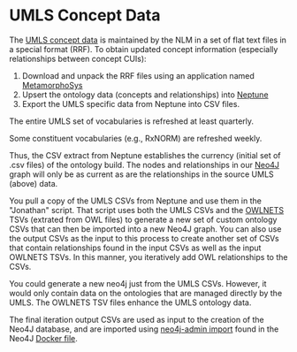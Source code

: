 # UMLS Concept Data

The [UMLS concept data](https://www.nlm.nih.gov/research/umls/licensedcontent/umlsknowledgesources.html) is maintained
by the NLM in a set of flat text files in a special format (RRF).
To obtain updated concept information (especially relationships between concept CUIs):
1. Download and unpack the RRF files using an application named [MetamorphoSys](https://www.ncbi.nlm.nih.gov/books/NBK9683/)
2. Upsert the ontology data (concepts and relationships) into [Neptune](https://ieeexplore.ieee.org/abstract/document/938063)
3. Export the UMLS specific data from Neptune into CSV files.

The entire UMLS set of vocabularies is refreshed at least quarterly.

Some constituent vocabularies (e.g., RxNORM) are refreshed weekly.

Thus, the CSV extract from Neptune establishes the currency (initial set of .csv files) of the ontology build.
The nodes and relationships in our [Neo4J](https://neo4j.com/) graph will only be as current as are the relationships in the source UMLS (above) data.

You pull a copy of the UMLS CSVs from Neptune and use them in the "Jonathan" script.
That script uses both the UMLS CSVs and the [OWLNETS](https://github.com/callahantiff/owl-nets) TSVs (extrated from OWL files) to generate a new set of custom ontology CSVs
that can then be imported into a new Neo4J graph.
You can also use the output CSVs as the input to this process to create another set of CSVs that contain relationships
found in the input CSVs as well as the input OWLNETS TSVs. In this manner, you iteratively add OWL relationships to the CSVs.

You could generate a new neo4j just from the UMLS CSVs. However, it would only contain data on the ontologies that are managed directly by the UMLS.
The OWLNETS TSV files enhance the UMLS ontology data.

The final iteration output CSVs are used as input to the creation of the Neo4J database, and are
imported using [neo4j-admin import](https://neo4j.com/docs/operations-manual/current/tools/neo4j-admin/neo4j-admin-import/)
found in the Neo4J [Docker file](https://github.com/hubmapconsortium/ontology-api/blob/main/neo4j/Dockerfile).
